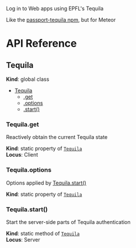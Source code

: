 Log in to Web apps using EPFL\'s Tequila

Like the [passport-tequila npm](https://www.npmjs.com/package/passport-tequila), but for Meteor

# API Reference

<a name="Tequila"></a>

## Tequila
**Kind**: global class  

* [Tequila](#Tequila)
    * [.get](#Tequila.get)
    * [.options](#Tequila.options)
    * [.start()](#Tequila.start)

<a name="Tequila.get"></a>

### Tequila.get
Reactively obtain the current Tequila state

**Kind**: static property of <code>[Tequila](#Tequila)</code>  
**Locus**: Client  
<a name="Tequila.options"></a>

### Tequila.options
Options applied by [Tequila.start()](#tequila-start)

**Kind**: static property of <code>[Tequila](#Tequila)</code>  
<a name="Tequila.start"></a>

### Tequila.start()
Start the server-side parts of Tequila authentication

**Kind**: static method of <code>[Tequila](#Tequila)</code>  
**Locus**: Server  
